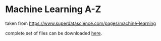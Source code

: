 # Machine Learning A-Z

taken from https://www.superdatascience.com/pages/machine-learning

complete set of files can be downloaded [here](https://sds-platform-private.s3-us-east-2.amazonaws.com/uploads/P16-Get-Machine-Learning-Basics.zip).
